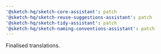```yaml
---
'@sketch-hq/sketch-core-assistant': patch
'@sketch-hq/sketch-reuse-suggestions-assistant': patch
'@sketch-hq/sketch-tidy-assistant': patch
'@sketch-hq/sketch-naming-conventions-assistant': patch
---
```


Finalised translations.

